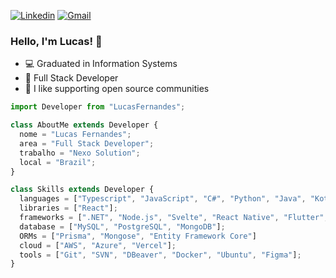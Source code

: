 [![Linkedin](https://img.shields.io/badge/-LinkedIn-blue?style=flat&logo=Linkedin&logoColor=white)](https://www.linkedin.com/in/lucasfernandesprogrammer/)
[![Gmail](https://img.shields.io/badge/-Gmail-c14438?style=flat&logo=Gmail&logoColor=white)](mailto:lucas@nexosolution.com)



### Hello, I'm Lucas! 👋

- :computer: Graduated in Information Systems
- :blue_book: Full Stack Developer
- :metal: I like supporting open source communities


```js
import Developer from "LucasFernandes";

class AboutMe extends Developer {
  nome = "Lucas Fernandes";
  area = "Full Stack Developer";
  trabalho = "Nexo Solution";
  local = "Brazil";
}

class Skills extends Developer {
  languages = ["Typescript", "JavaScript", "C#", "Python", "Java", "Kotlin"];
  libraries = ["React"];
  frameworks = [".NET", "Node.js", "Svelte", "React Native", "Flutter", "Next.js", "Angular", "AngularJS", "Vue.js"];
  database = ["MySQL", "PostgreSQL", "MongoDB"];
  ORMs = ["Prisma", "Mongose", "Entity Framework Core"]
  cloud = ["AWS", "Azure", "Vercel"];
  tools = ["Git", "SVN", "DBeaver", "Docker", "Ubuntu", "Figma"];
}
```
